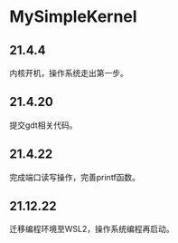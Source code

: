 # MySimpleKernel

## 21.4.4

内核开机，操作系统走出第一步。

## 21.4.20

提交gdt相关代码。

## 21.4.22

完成端口读写操作，完善printf函数。

## 21.12.22

迁移编程环境至WSL2，操作系统编程再启动。